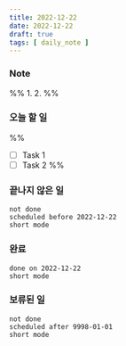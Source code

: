 ```yaml
---
title: 2022-12-22
date: 2022-12-22
draft: true
tags: [ daily_note ]
---
```


### Note
%%
	1. 
	2. 
%%

### 오늘 할 일
%%
- [ ] Task 1
- [ ] Task 2
%%

### 끝나지 않은 일
```tasks
not done 
scheduled before 2022-12-22
short mode
```

### 완료
```tasks
done on 2022-12-22
short mode
```

### 보류된 일
```tasks
not done
scheduled after 9998-01-01
short mode
```